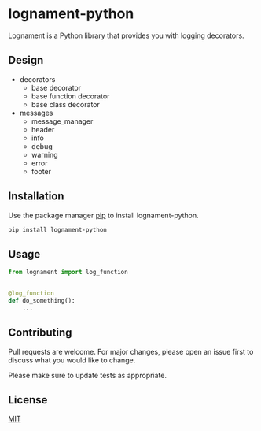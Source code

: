 # lognament-python

Lognament is a Python library that provides you with logging decorators.

## Design

- decorators
    - base decorator
    - base function decorator
    - base class decorator
- messages
    - message_manager
    - header
    - info
    - debug
    - warning
    - error
    - footer

## Installation

Use the package manager [pip](https://pip.pypa.io/en/stable/) to install lognament-python.

```bash
pip install lognament-python
```

## Usage

```python
from lognament import log_function


@log_function
def do_something():
    ...
```

## Contributing

Pull requests are welcome. For major changes, please open an issue first
to discuss what you would like to change.

Please make sure to update tests as appropriate.

## License

[MIT](https://choosealicense.com/licenses/mit/)
